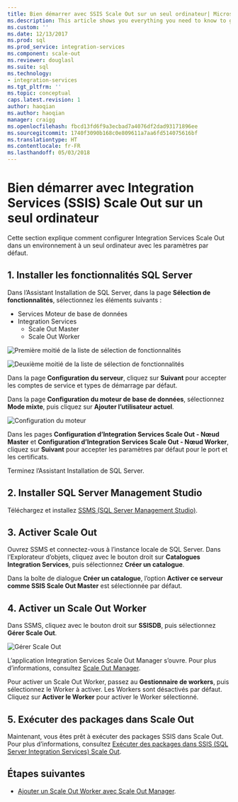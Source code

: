 ```yaml
---
title: Bien démarrer avec SSIS Scale Out sur un seul ordinateur| Microsoft Docs
ms.description: This article shows you everything you need to know to get started with SSIS Scale Out on a single computer
ms.custom: ''
ms.date: 12/13/2017
ms.prod: sql
ms.prod_service: integration-services
ms.component: scale-out
ms.reviewer: douglasl
ms.suite: sql
ms.technology:
- integration-services
ms.tgt_pltfrm: ''
ms.topic: conceptual
caps.latest.revision: 1
author: haoqian
ms.author: haoqian
manager: craigg
ms.openlocfilehash: fbcd13fd6f9a3ecbad7a4076df2dad93171896ee
ms.sourcegitcommit: 1740f3090b168c0e809611a7aa6fd514075616bf
ms.translationtype: HT
ms.contentlocale: fr-FR
ms.lasthandoff: 05/03/2018
---
```

# <a name="get-started-with-integration-services-ssis-scale-out-on-a-single-computer"></a>Bien démarrer avec Integration Services (SSIS) Scale Out sur un seul ordinateur
Cette section explique comment configurer Integration Services Scale Out dans un environnement à un seul ordinateur avec les paramètres par défaut.

## <a name="1-install-sql-server-features"></a>1. Installer les fonctionnalités SQL Server
Dans l’Assistant Installation de SQL Server, dans la page **Sélection de fonctionnalités**, sélectionnez les éléments suivants :
-   Services Moteur de base de données
-   Integration Services
    -   Scale Out Master
    -   Scale Out Worker

![Première moitié de la liste de sélection de fonctionnalités](media/feature-select-onebox1.PNG)

![Deuxième moitié de la liste de sélection de fonctionnalités](media/feature-select-onebox2.PNG)

Dans la page **Configuration du serveur**, cliquez sur **Suivant** pour accepter les comptes de service et types de démarrage par défaut.

Dans la page **Configuration du moteur de base de données**, sélectionnez **Mode mixte**, puis cliquez sur **Ajouter l’utilisateur actuel**. 

![Configuration du moteur](media/engine-config.PNG)

Dans les pages **Configuration d’Integration Services Scale Out - Nœud Master** et **Configuration d’Integration Services Scale Out - Nœud Worker**, cliquez sur **Suivant** pour accepter les paramètres par défaut pour le port et les certificats.

Terminez l’Assistant Installation de SQL Server.

## <a name="2-install-sql-server-management-studio"></a>2. Installer SQL Server Management Studio

Téléchargez et installez [SSMS (SQL Server Management Studio)](../../ssms/download-sql-server-management-studio-ssms.md).

## <a name="3-enable-scale-out"></a>3. Activer Scale Out
Ouvrez SSMS et connectez-vous à l’instance locale de SQL Server.
Dans l’Explorateur d’objets, cliquez avec le bouton droit sur **Catalogues Integration Services**, puis sélectionnez **Créer un catalogue**.

Dans la boîte de dialogue **Créer un catalogue**, l’option **Activer ce serveur comme SSIS Scale Out Master** est sélectionnée par défaut.

## <a name="4-enable-a-scale-out-worker"></a>4. Activer un Scale Out Worker
Dans SSMS, cliquez avec le bouton droit sur **SSISDB**, puis sélectionnez **Gérer Scale Out**. 

![Gérer Scale Out](media/manage-scale-out.PNG)

L’application Integration Services Scale Out Manager s’ouvre. Pour plus d’informations, consultez [Scale Out Manager](integration-services-ssis-scale-out-manager.md).

Pour activer un Scale Out Worker, passez au **Gestionnaire de workers**, puis sélectionnez le Worker à activer. Les Workers sont désactivés par défaut. Cliquez sur **Activer le Worker** pour activer le Worker sélectionné.

## <a name="5-run-packages-in-scale-out"></a>5. Exécuter des packages dans Scale Out
Maintenant, vous êtes prêt à exécuter des packages SSIS dans Scale Out. Pour plus d’informations, consultez [Exécuter des packages dans SSIS (SQL Server Integration Services) Scale Out](run-packages-in-integration-services-ssis-scale-out.md).

## <a name="next-steps"></a>Étapes suivantes
-   [Ajouter un Scale Out Worker avec Scale Out Manager](add-scale-out-worker.md).
